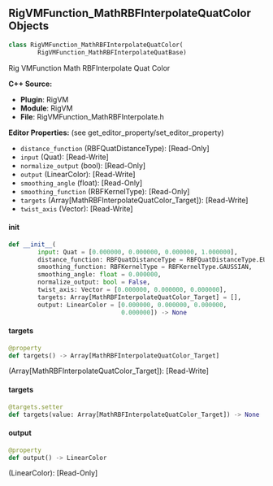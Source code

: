 ## RigVMFunction_MathRBFInterpolateQuatColor Objects

```python
class RigVMFunction_MathRBFInterpolateQuatColor(
        RigVMFunction_MathRBFInterpolateQuatBase)
```

Rig VMFunction Math RBFInterpolate Quat Color

**C++ Source:**

- **Plugin**: RigVM
- **Module**: RigVM
- **File**: RigVMFunction_MathRBFInterpolate.h

**Editor Properties:** (see get_editor_property/set_editor_property)

- ``distance_function`` (RBFQuatDistanceType):  [Read-Only]
- ``input`` (Quat):  [Read-Write]
- ``normalize_output`` (bool):  [Read-Only]
- ``output`` (LinearColor):  [Read-Write]
- ``smoothing_angle`` (float):  [Read-Only]
- ``smoothing_function`` (RBFKernelType):  [Read-Only]
- ``targets`` (Array[MathRBFInterpolateQuatColor_Target]):  [Read-Write]
- ``twist_axis`` (Vector):  [Read-Write]

<a id="unreal.RigVMFunction_MathRBFInterpolateQuatColor.__init__"></a>

#### __init__

```python
def __init__(
        input: Quat = [0.000000, 0.000000, 0.000000, 1.000000],
        distance_function: RBFQuatDistanceType = RBFQuatDistanceType.EUCLIDEAN,
        smoothing_function: RBFKernelType = RBFKernelType.GAUSSIAN,
        smoothing_angle: float = 0.000000,
        normalize_output: bool = False,
        twist_axis: Vector = [0.000000, 0.000000, 0.000000],
        targets: Array[MathRBFInterpolateQuatColor_Target] = [],
        output: LinearColor = [0.000000, 0.000000, 0.000000,
                               0.000000]) -> None
```

<a id="unreal.RigVMFunction_MathRBFInterpolateQuatColor.targets"></a>

#### targets

```python
@property
def targets() -> Array[MathRBFInterpolateQuatColor_Target]
```

(Array[MathRBFInterpolateQuatColor_Target]):  [Read-Write]

<a id="unreal.RigVMFunction_MathRBFInterpolateQuatColor.targets"></a>

#### targets

```python
@targets.setter
def targets(value: Array[MathRBFInterpolateQuatColor_Target]) -> None
```

<a id="unreal.RigVMFunction_MathRBFInterpolateQuatColor.output"></a>

#### output

```python
@property
def output() -> LinearColor
```

(LinearColor):  [Read-Only]

<a id="unreal.RigUnit_MathRBFInterpolateQuatColor"></a>